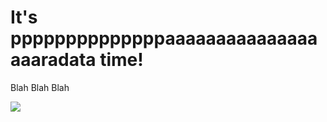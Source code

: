 # It's ppppppppppppppaaaaaaaaaaaaaaaaaaradata time!

Blah Blah Blah

![](https://pbs.twimg.com/media/D3k7NZ5XsAM0TVb.jpg)
